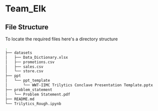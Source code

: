# Team_Elk

## File Structure

To locate the required files here's a directory structure
```bash
.
├── datasets
│   ├── Data_Dictionary.xlsx
│   ├── promotions.csv
│   ├── sales.csv
│   └── store.csv
├── ppt
│   └── ppt_template
│       └── WWT-IIMC Trilytics Conclave Presentation Template.pptx
├── problem_statement
│   └── Problem Statement.pdf
├── README.md
└── Trilytics_Rough.ipynb
```
